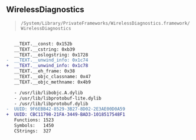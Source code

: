 ## WirelessDiagnostics

> `/System/Library/PrivateFrameworks/WirelessDiagnostics.framework/WirelessDiagnostics`

```diff

   __TEXT.__const: 0x152b
   __TEXT.__cstring: 0xb39
   __TEXT.__oslogstring: 0x1728
-  __TEXT.__unwind_info: 0x1c74
+  __TEXT.__unwind_info: 0x1c78
   __TEXT.__eh_frame: 0x38
   __TEXT.__objc_classname: 0x47
   __TEXT.__objc_methname: 0x4b9

   - /usr/lib/libobjc.A.dylib
   - /usr/lib/libprotobuf-lite.dylib
   - /usr/lib/libprotobuf.dylib
-  UUID: 9F6EBB42-8529-3B27-8D02-2E3AE00D0A59
+  UUID: CBC11798-21FA-3449-BAD3-1018517548F1
   Functions: 1523
   Symbols:   1450
   CStrings:  327

```

